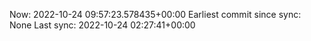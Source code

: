 Now: 2022-10-24 09:57:23.578435+00:00 Earliest commit since sync: None Last sync: 2022-10-24 02:27:41+00:00
